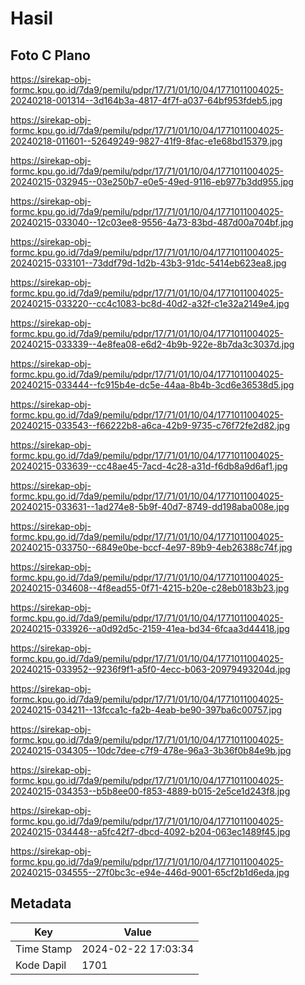 # Hasil

## Foto C Plano

https://sirekap-obj-formc.kpu.go.id/7da9/pemilu/pdpr/17/71/01/10/04/1771011004025-20240218-001314--3d164b3a-4817-4f7f-a037-64bf953fdeb5.jpg

https://sirekap-obj-formc.kpu.go.id/7da9/pemilu/pdpr/17/71/01/10/04/1771011004025-20240218-011601--52649249-9827-41f9-8fac-e1e68bd15379.jpg

https://sirekap-obj-formc.kpu.go.id/7da9/pemilu/pdpr/17/71/01/10/04/1771011004025-20240215-032945--03e250b7-e0e5-49ed-9116-eb977b3dd955.jpg

https://sirekap-obj-formc.kpu.go.id/7da9/pemilu/pdpr/17/71/01/10/04/1771011004025-20240215-033040--12c03ee8-9556-4a73-83bd-487d00a704bf.jpg

https://sirekap-obj-formc.kpu.go.id/7da9/pemilu/pdpr/17/71/01/10/04/1771011004025-20240215-033101--73ddf79d-1d2b-43b3-91dc-5414eb623ea8.jpg

https://sirekap-obj-formc.kpu.go.id/7da9/pemilu/pdpr/17/71/01/10/04/1771011004025-20240215-033220--cc4c1083-bc8d-40d2-a32f-c1e32a2149e4.jpg

https://sirekap-obj-formc.kpu.go.id/7da9/pemilu/pdpr/17/71/01/10/04/1771011004025-20240215-033339--4e8fea08-e6d2-4b9b-922e-8b7da3c3037d.jpg

https://sirekap-obj-formc.kpu.go.id/7da9/pemilu/pdpr/17/71/01/10/04/1771011004025-20240215-033444--fc915b4e-dc5e-44aa-8b4b-3cd6e36538d5.jpg

https://sirekap-obj-formc.kpu.go.id/7da9/pemilu/pdpr/17/71/01/10/04/1771011004025-20240215-033543--f66222b8-a6ca-42b9-9735-c76f72fe2d82.jpg

https://sirekap-obj-formc.kpu.go.id/7da9/pemilu/pdpr/17/71/01/10/04/1771011004025-20240215-033639--cc48ae45-7acd-4c28-a31d-f6db8a9d6af1.jpg

https://sirekap-obj-formc.kpu.go.id/7da9/pemilu/pdpr/17/71/01/10/04/1771011004025-20240215-033631--1ad274e8-5b9f-40d7-8749-dd198aba008e.jpg

https://sirekap-obj-formc.kpu.go.id/7da9/pemilu/pdpr/17/71/01/10/04/1771011004025-20240215-033750--6849e0be-bccf-4e97-89b9-4eb26388c74f.jpg

https://sirekap-obj-formc.kpu.go.id/7da9/pemilu/pdpr/17/71/01/10/04/1771011004025-20240215-034608--4f8ead55-0f71-4215-b20e-c28eb0183b23.jpg

https://sirekap-obj-formc.kpu.go.id/7da9/pemilu/pdpr/17/71/01/10/04/1771011004025-20240215-033926--a0d92d5c-2159-41ea-bd34-6fcaa3d44418.jpg

https://sirekap-obj-formc.kpu.go.id/7da9/pemilu/pdpr/17/71/01/10/04/1771011004025-20240215-033952--9236f9f1-a5f0-4ecc-b063-20979493204d.jpg

https://sirekap-obj-formc.kpu.go.id/7da9/pemilu/pdpr/17/71/01/10/04/1771011004025-20240215-034211--13fcca1c-fa2b-4eab-be90-397ba6c00757.jpg

https://sirekap-obj-formc.kpu.go.id/7da9/pemilu/pdpr/17/71/01/10/04/1771011004025-20240215-034305--10dc7dee-c7f9-478e-96a3-3b36f0b84e9b.jpg

https://sirekap-obj-formc.kpu.go.id/7da9/pemilu/pdpr/17/71/01/10/04/1771011004025-20240215-034353--b5b8ee00-f853-4889-b015-2e5ce1d243f8.jpg

https://sirekap-obj-formc.kpu.go.id/7da9/pemilu/pdpr/17/71/01/10/04/1771011004025-20240215-034448--a5fc42f7-dbcd-4092-b204-063ec1489f45.jpg

https://sirekap-obj-formc.kpu.go.id/7da9/pemilu/pdpr/17/71/01/10/04/1771011004025-20240215-034555--27f0bc3c-e94e-446d-9001-65cf2b1d6eda.jpg


## Metadata

| Key        | Value               |
| ---------- | ------------------- |
| Time Stamp | 2024-02-22 17:03:34 |
| Kode Dapil | 1701                |



